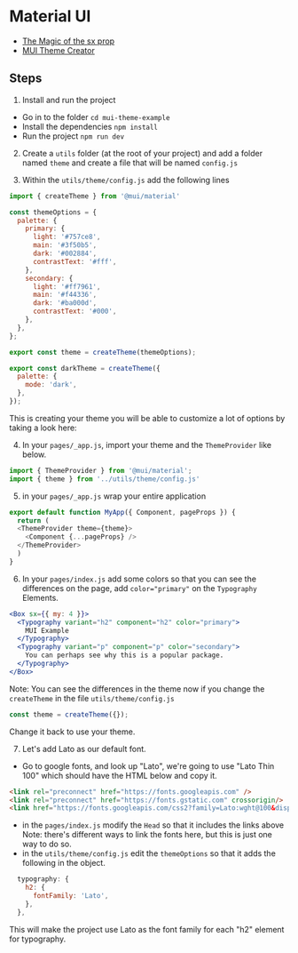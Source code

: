 # Material UI

- [The Magic of the sx prop](https://mui.com/system/getting-started/the-sx-prop/)
- [MUI Theme Creator](https://bareynol.github.io/mui-theme-creator/)

## Steps

1. Install and run the project

- Go in to the folder
`cd mui-theme-example`
- Install the dependencies
`npm install`
- Run the project
`npm run dev`

2. Create a `utils` folder (at the root of your project) and add a folder named `theme` and create a file that will be named `config.js`

3. Within the `utils/theme/config.js` add the following lines

```js
import { createTheme } from '@mui/material'

const themeOptions = {
  palette: {
    primary: {
      light: '#757ce8',
      main: '#3f50b5',
      dark: '#002884',
      contrastText: '#fff',
    },
    secondary: {
      light: '#ff7961',
      main: '#f44336',
      dark: '#ba000d',
      contrastText: '#000',
    },
  },
};

export const theme = createTheme(themeOptions);

export const darkTheme = createTheme({
  palette: {
    mode: 'dark',
  },
});
```

This is creating your theme you will be able to customize a lot of options by taking a look here:

4. In your `pages/_app.js`, import your theme and the `ThemeProvider` like below.

```js
import { ThemeProvider } from '@mui/material';
import { theme } from '../utils/theme/config.js'
```

5. in your `pages/_app.js` wrap your entire application

```js
export default function MyApp({ Component, pageProps }) {
  return (
  <ThemeProvider theme={theme}>
    <Component {...pageProps} />
  </ThemeProvider>
  )
}
```

6. In your `pages/index.js` add some colors so that you can see the differences on the page, add `color="primary"` on the `Typography` Elements.

```jsx
<Box sx={{ my: 4 }}>
  <Typography variant="h2" component="h2" color="primary">
    MUI Example
  </Typography>
  <Typography variant="p" component="p" color="secondary">
    You can perhaps see why this is a popular package.
  </Typography>
</Box>
```

Note: You can see the differences in the theme now if you change the `createTheme` in the file `utils/theme/config.js`

```js
const theme = createTheme({});
```

Change it back to use your theme.

7. Let's add Lato as our default font.

- Go to google fonts, and look up "Lato", we're going to use "Lato Thin 100" which should have the HTML below and copy it.

```html
<link rel="preconnect" href="https://fonts.googleapis.com" />
<link rel="preconnect" href="https://fonts.gstatic.com" crossorigin/>
<link href="https://fonts.googleapis.com/css2?family=Lato:wght@100&display=swap" rel="stylesheet" />
```

- in the `pages/index.js` modify the `Head` so that it includes the links above
Note: there's different ways to link the fonts here, but this is just one way to do so.
- in the `utils/theme/config.js` edit the `themeOptions` so that it adds the following in the object.

```js
  typography: {
    h2: {
      fontFamily: 'Lato',
    },
  },
```

This will make the project use Lato as the font family for each "h2" element for typography.
